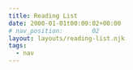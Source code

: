 ```yaml
---
title: Reading List
date: 2000-01-01t00:00:02+00:00
# nav_position:        02
layout: layouts/reading-list.njk
tags:
  - nav
---
```

